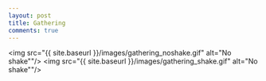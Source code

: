 ```yaml
---
layout: post
title: Gathering
comments: true
---
```



<img src="{{ site.baseurl }}/images/gathering_noshake.gif" alt="No shake""/>
<img src="{{ site.baseurl }}/images/gathering_shake.gif" alt="No shake""/>
